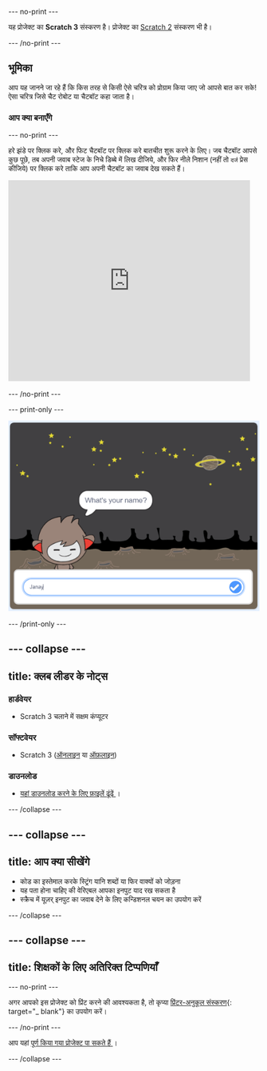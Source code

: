 \--- no-print \---

यह प्रोजेक्ट का **Scratch 3** संस्करण है। प्रोजेक्ट का [Scratch 2](https://projects.raspberrypi.org/en/projects/chatbot-scratch2) संस्करण भी है।

\--- /no-print \---

## भूमिका

आप यह जानने जा रहे हैं कि किस तरह से किसी ऐसे चरित्र को प्रोग्राम किया जाए जो आपसे बात कर सके! ऐसा चरित्र जिसे चैट रोबोट या चैटबॉट कहा जाता है।

### आप क्या बनाएँगे

\--- no-print \---

हरे झंडे पर क्लिक करे, और फिट चैटबॉट पर क्लिक करे बातचीत शुरू करने के लिए। जब चैटबॉट आपसे कुछ पूछे, तब अपनी जवाब स्टेज के निचे डिब्बे में लिख दीजिये, और फिर नीले निशान (नहीं तो `दर्ज` प्रेस कीजिये) पर क्लिक करे ताकि आप अपनी चैटबॉट का जवाब देख सकते हैं।

<div class="scratch-preview">
  <iframe allowtransparency="true" width="485" height="402" src="https://scratch.mit.edu/projects/embed/248864190/?autostart=false" 
  frameborder="0" scrolling="no"></iframe>
</div>

\--- /no-print \---

\--- print-only \---

![पूर्ण प्रोजेक्ट](images/chatbot-preview.png)

\--- /print-only \---

## \--- collapse \---

## title: क्लब लीडर के नोट्स

### हार्डवेयर

- Scratch 3 चलाने में सक्षम कंप्यूटर

### सॉफ्टवेयर

- Scratch 3 ([ऑनलाइन](https://rpf.io/scratchon) या [ऑफ़लाइन](https://rpf.io/scratchoff))

### डाउनलोड

- [ यहां डाउनलोड करने के लिए फ़ाइलें ढूंढें ](http://rpf.io/p/en/chatbot-go) ।

\--- /collapse \---

## \--- collapse \---

## title: आप क्या सीखेंगे

- कोड का इस्तेमाल करके स्ट्रिंग यानि शब्दों या फिर वाक्यों को जोड़ना
- यह पता होना चाहिए की वेरिएबल आपका इनपुट याद रख सकता है
- स्क्रैच में यूज़र् इनपुट का जवाब देने के लिए कन्डिशनल चयन का उपयोग करें

\--- /collapse \---

## \--- collapse \---

## title: शिक्षकों के लिए अतिरिक्त टिप्पणियाँ

\--- no-print \---

अगर आपको इस प्रोजेक्ट को प्रिंट करने की आवश्यकता है, तो कृप्या [प्रिंटर-अनुकूल संस्करण](https://projects.raspberrypi.org/en/projects/chatbot/print){: target="_ blank"} का उपयोग करें।

\--- /no-print \---

आप यहां [ पूर्ण किया गया प्रोजेक्ट पा सकते हैं ](http://rpf.io/p/en/chatbot-get) ।

\--- /collapse \---